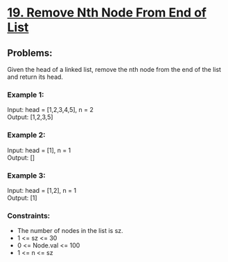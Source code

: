# [19. Remove Nth Node From End of List](https://leetcode.com/problems/remove-nth-node-from-end-of-list/)

## Problems:
Given the head of a linked list, remove the nth node from the end of the list and return its head.<br>

### Example 1:
Input: head = [1,2,3,4,5], n = 2 <br>
Output: [1,2,3,5] <br>

### Example 2:
Input: head = [1], n = 1 <br>
Output: [] <br>

### Example 3:
Input: head = [1,2], n = 1 <br>
Output: [1] <br>

### Constraints:
* The number of nodes in the list is sz.
* 1 <= sz <= 30
* 0 <= Node.val <= 100
* 1 <= n <= sz


